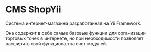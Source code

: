 CMS ShopYii
===========

Система интернет-магазина разработанная на Yii Framework.

Она содержит в себе самые базовые функции для организации торговых точек в интернете, но при необходимости позволяет расширять свой функционал за счет модулей.

